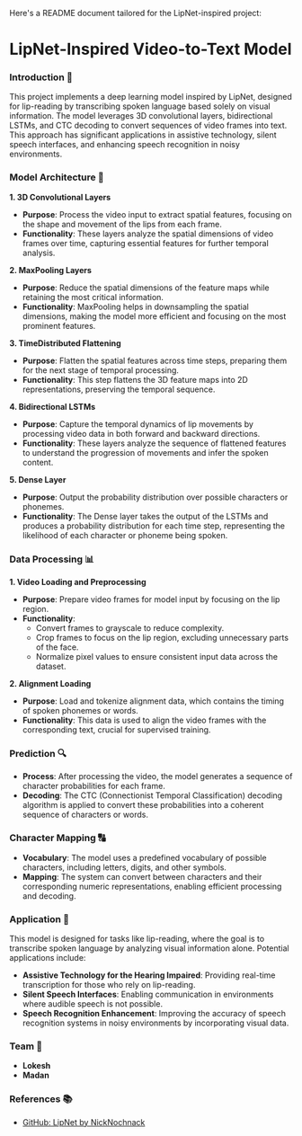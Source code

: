 Here's a README document tailored for the LipNet-inspired project:

# **LipNet-Inspired Video-to-Text Model**

### **Introduction 📘**

This project implements a deep learning model inspired by LipNet, designed for lip-reading by transcribing spoken language based solely on visual information. The model leverages 3D convolutional layers, bidirectional LSTMs, and CTC decoding to convert sequences of video frames into text. This approach has significant applications in assistive technology, silent speech interfaces, and enhancing speech recognition in noisy environments.

### **Model Architecture 🧠**

**1. 3D Convolutional Layers**

- **Purpose**: Process the video input to extract spatial features, focusing on the shape and movement of the lips from each frame.
- **Functionality**: These layers analyze the spatial dimensions of video frames over time, capturing essential features for further temporal analysis.

**2. MaxPooling Layers**

- **Purpose**: Reduce the spatial dimensions of the feature maps while retaining the most critical information.
- **Functionality**: MaxPooling helps in downsampling the spatial dimensions, making the model more efficient and focusing on the most prominent features.

**3. TimeDistributed Flattening**

- **Purpose**: Flatten the spatial features across time steps, preparing them for the next stage of temporal processing.
- **Functionality**: This step flattens the 3D feature maps into 2D representations, preserving the temporal sequence.

**4. Bidirectional LSTMs**

- **Purpose**: Capture the temporal dynamics of lip movements by processing video data in both forward and backward directions.
- **Functionality**: These layers analyze the sequence of flattened features to understand the progression of movements and infer the spoken content.

**5. Dense Layer**

- **Purpose**: Output the probability distribution over possible characters or phonemes.
- **Functionality**: The Dense layer takes the output of the LSTMs and produces a probability distribution for each time step, representing the likelihood of each character or phoneme being spoken.

### **Data Processing 📊**

**1. Video Loading and Preprocessing**

- **Purpose**: Prepare video frames for model input by focusing on the lip region.
- **Functionality**:
  - Convert frames to grayscale to reduce complexity.
  - Crop frames to focus on the lip region, excluding unnecessary parts of the face.
  - Normalize pixel values to ensure consistent input data across the dataset.

**2. Alignment Loading**

- **Purpose**: Load and tokenize alignment data, which contains the timing of spoken phonemes or words.
- **Functionality**: This data is used to align the video frames with the corresponding text, crucial for supervised training.

### **Prediction 🔍**

- **Process**: After processing the video, the model generates a sequence of character probabilities for each frame.
- **Decoding**: The CTC (Connectionist Temporal Classification) decoding algorithm is applied to convert these probabilities into a coherent sequence of characters or words.

### **Character Mapping 🔠**

- **Vocabulary**: The model uses a predefined vocabulary of possible characters, including letters, digits, and other symbols.
- **Mapping**: The system can convert between characters and their corresponding numeric representations, enabling efficient processing and decoding.

### **Application 🚀**

This model is designed for tasks like lip-reading, where the goal is to transcribe spoken language by analyzing visual information alone. Potential applications include:

- **Assistive Technology for the Hearing Impaired**: Providing real-time transcription for those who rely on lip-reading.
- **Silent Speech Interfaces**: Enabling communication in environments where audible speech is not possible.
- **Speech Recognition Enhancement**: Improving the accuracy of speech recognition systems in noisy environments by incorporating visual data.

### **Team 👥**

- **Lokesh**
- **Madan**

### **References 📚**

- [GitHub: LipNet by NickNochnack](https://github.com/nicknochnack/LipNet)
